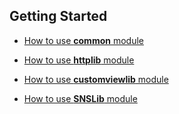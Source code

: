 ## Getting Started

- [How to use **common** module](https://github.com/rikkeimobile/rikkei-common-lib/tree/master/common/README.md)

- [How to use **httplib** module](https://github.com/rikkeimobile/rikkei-common-lib/tree/master/common/README.md)

- [How to use **customviewlib** module](https://github.com/rikkeimobile/rikkei-common-lib/tree/master/common/README.md)

- [How to use **SNSLib** module](https://github.com/rikkeimobile/rikkei-common-lib/tree/master/common/README.md)